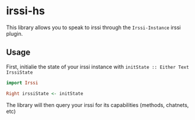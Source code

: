 # irssi-hs

This library allows you to speak to irssi through the `Irssi-Instance` irssi plugin.  

## Usage

First, initialie the state of your irssi instance with `initState :: Either Text IrssiState`

```haskell
import Irssi

Right irssiState <- initState
```
The library will then query your irssi for its capabilities (methods, chatnets, etc)
